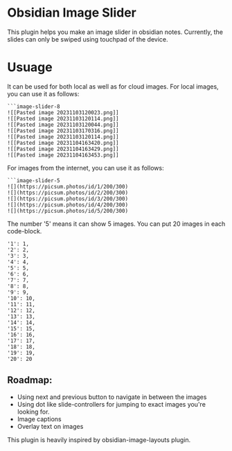 # Obsidian Image Slider
This plugin helps you make an image slider in obsidian notes. Currently, the slides can only be swiped using touchpad of the device.


# Usuage

It can be used for both local as well as for cloud images. For local images, you can use it as follows:

```
```image-slider-8
![[Pasted image 20231103120023.png]]
![[Pasted image 20231103120114.png]]
![[Pasted image 20231103120044.png]]
![[Pasted image 20231103170316.png]]
![[Pasted image 20231103120114.png]]
![[Pasted image 20231104163420.png]]
![[Pasted image 20231104163429.png]]
![[Pasted image 20231104163453.png]]
```

For images from the internet, you can use it as follows:

```
```image-slider-5
![](https://picsum.photos/id/1/200/300)
![](https://picsum.photos/id/2/200/300)
![](https://picsum.photos/id/3/200/300)
![](https://picsum.photos/id/4/200/300)
![](https://picsum.photos/id/5/200/300)

```


The number '5' means it can show 5 images. You can put 20 images in each code-block. 

	'1': 1,
	'2': 2,
	'3': 3,
	'4': 4,
	'5': 5,
	'6': 6,
	'7': 7,
	'8': 8,
	'9': 9,
	'10': 10,
	'11': 11,
	'12': 12,
	'13': 13,
	'14': 14,
	'15': 15,
	'16': 16,
	'17': 17,
	'18': 18,
	'19': 19,
	'20': 20

## Roadmap:

- Using next and previous button to navigate in between the images
- Using dot like slide-controllers for jumping to exact images you're looking for.
- Image captions
- Overlay text on images

This plugin is heavily inspired by obsidian-image-layouts plugin.
